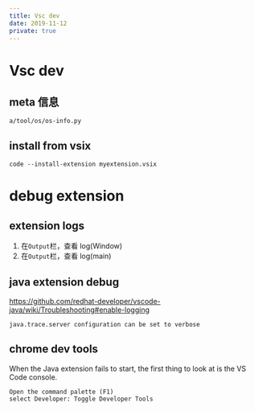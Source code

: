 ```yaml
---
title: Vsc dev
date: 2019-11-12
private: true
---
```

# Vsc dev

## meta 信息
    a/tool/os/os-info.py
## install from vsix

    code --install-extension myextension.vsix

# debug extension
## extension logs
1. 在`Output`栏，查看 log(Window)
1. 在`Output`栏，查看 log(main)

## java extension debug
https://github.com/redhat-developer/vscode-java/wiki/Troubleshooting#enable-logging

    java.trace.server configuration can be set to verbose

## chrome dev tools
When the Java extension fails to start, the first thing to look at is the VS Code console.

    Open the command palette (F1)
    select Developer: Toggle Developer Tools
